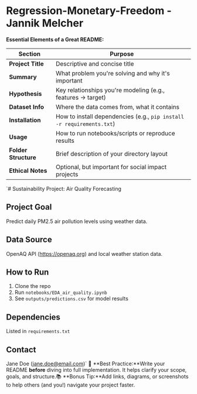  # Regression-Monetary-Freedom - Jannik Melcher

**Essential Elements of a Great README:**

| **Section** | **Purpose** |
| --- | --- |
| **Project Title** | Descriptive and concise title |
| **Summary** | What problem you're solving and why it's important |
| **Hypothesis** | Key relationships you're modeling (e.g., features → target) |
| **Dataset Info** | Where the data comes from, what it contains |
| **Installation** | How to install dependencies (e.g., `pip install -r requirements.txt`) |
| **Usage** | How to run notebooks/scripts or reproduce results |
| **Folder Structure** | Brief description of your directory layout |
| **Ethical Notes** | Optional, but important for social impact projects |

`# Sustainability Project: Air Quality Forecasting

## Project Goal
Predict daily PM2.5 air pollution levels using weather data.

## Data Source
OpenAQ API (https://openaq.org) and local weather station data.

## How to Run
1. Clone the repo
2. Run `notebooks/EDA_air_quality.ipynb`
3. See `outputs/predictions.csv` for model results

## Dependencies
Listed in `requirements.txt`

## Contact
Jane Doe (jane.doe@email.com)`
🧠 **Best Practice:**Write your README **before** diving into full implementation. It helps clarify your scope, goals, and structure.📚 **Bonus Tip:**Add links, diagrams, or screenshots to help others (and you!) navigate your project faster.
